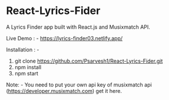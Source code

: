 # React-Lyrics-Fider

A Lyrics Finder app built with React.js and Musixmatch API.

Live Demo : - https://lyrics-finder03.netlify.app/

Installation : -
1. git clone https://github.com/Psarvesh1/React-Lyrics-Fider.git
2. npm install
3. npm start

Note: - 
You need to put your own api key of musixmatch api (https://developer.musixmatch.com) get it here.
